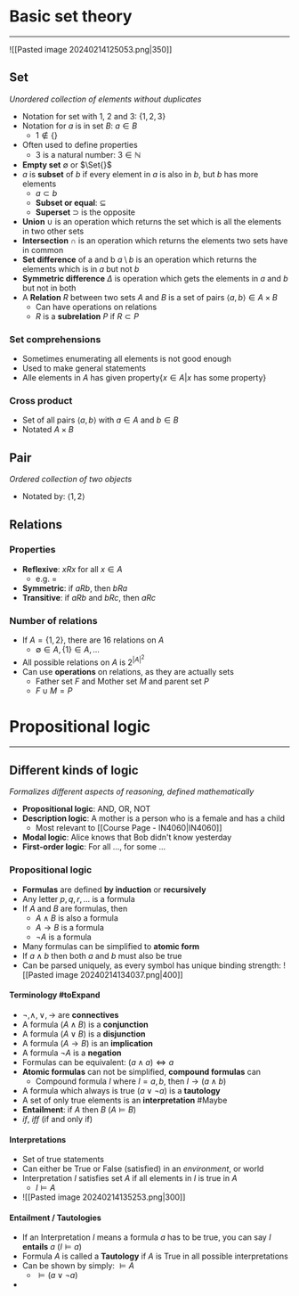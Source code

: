 
# Basic set theory
---

![[Pasted image 20240214125053.png|350]]
## Set
_Unordered collection of elements without duplicates_

* Notation for set with 1, 2 and 3: $\{1, 2, 3\}$
* Notation for $a$ is in set $B$: $a\in B$
	* $1\notin \{\}$
*  Often used to define properties
	* 3 is a natural number: $3\in \mathbb{N}$
* **Empty set** $\emptyset$ or $\Set{}$
* $a$ is **subset** of $b$ if every element in $a$ is also in $b$, but $b$ has more elements
	* $a\subset b$
	* **Subset or equal**: $\subseteq$
	* **Superset** $\supset$ is the opposite
* **Union** $\cup$ is an operation which returns the set which is all the elements in two other sets
* **Intersection** $\cap$ is an operation which returns the elements two sets have in common
* **Set difference** of a and b $a\setminus b$ is an operation which returns the elements which is in $a$ but not $b$
* **Symmetric difference** $\Delta$ is operation which gets the elements in $a$ and $b$ but not in both
* A **Relation** $R$ between two sets $A$ and $B$ is a set of pairs $\langle a, b\rangle\in A\times B$
	* Can have operations on relations
	* $R$ is a **subrelation** $P$ if $R\subset P$

### Set comprehensions
* Sometimes enumerating all elements is not good enough
* Used to make general statements
* Alle elements in $A$ has given property$\{x\in A|x$ has some property$\}$

### Cross product

* Set of all pairs $\langle a,b \rangle$ with $a\in A$ and $b \in B$
* Notated $A\times B$

## Pair
_Ordered collection of two objects_

* Notated by: $\langle 1, 2\rangle$

## Relations

### Properties
* **Reflexive**: $xRx$ for all $x\in A$
	* e.g. $=$
* **Symmetric**: if $aRb$, then $bRa$
* **Transitive**: if $aRb$ and $bRc$, then $aRc$

### Number of relations
* If $A=\{1,2\}$, there are 16 relations on $A$
	* $\emptyset\in A, \{1\}\in A,\dots$
* All possible relations on $A$ is $2^{|A|^2}$
* Can use **operations** on relations, as they are actually sets
	* Father set $F$ and Mother set $M$ and parent set $P$
	* $F\cup M=P$


# Propositional logic
---

## Different kinds of logic
_Formalizes different aspects of reasoning, defined mathematically_

* **Propositional logic**: AND, OR, NOT
* **Description logic**: A mother is a person who is a female and has a child
	* Most relevant to [[Course Page - IN4060|IN4060]]
* **Modal logic**: Alice knows that Bob didn't know yesterday
* **First-order logic**: For all ..., for some ...

### Propositional logic

* **Formulas** are defined **by induction** or **recursively**
* Any letter $p,q,r,\dots$ is a formula
* If $A$ and $B$ are formulas, then
	* $A\land B$ is also a formula
	* $A\rightarrow B$ is a formula
	* $\neg A$ is a formula
* Many formulas can be simplified to **atomic form**
* If $a\land b$ then both $a$ and $b$ must also be true
* Can be parsed uniquely, as every symbol has unique binding strength:
![[Pasted image 20240214134037.png|400]]

#### Terminology #toExpand 

* $\neg, \land, \lor, \rightarrow$ are **connectives**
* A formula $(A\land B)$ is a **conjunction**
* A formula $(A\lor B)$ is a **disjunction**
* A formula $(A\rightarrow B)$ is an **implication**
* A formula $\neg A$ is a **negation**
* Formulas can be equivalent: $(a\land a)\Leftrightarrow a$
* **Atomic formulas** can not be simplified, **compound formulas** can
	* Compound formula $I$ where $I={a,b}$, then $I\rightarrow (a\land b)$
* A formula which always is true $(a\lor \neg a)$ is a **tautology**
* A set of only true elements is an **interpretation** #Maybe
* **Entailment**: if $A$ then $B$ $(A\models B)$
* $if$, $iff$ (if and only if)

#### Interpretations
* Set of true statements
* Can either be True or False (satisfied) in an _environment_, or world
* Interpretation $I$ satisfies set $A$ if all elements in $I$ is true in $A$
	* $I\models A$
* ![[Pasted image 20240214135253.png|300]]

#### Entailment / Tautologies
* If an Interpretation $I$ means a formula $a$ has to be true, you can say $I$ **entails** $a$ $(I\models a)$
* Formula $A$ is called a **Tautology** if $A$ is True in all possible interpretations
* Can be shown by simply: $\models A$
	* $\models (a\lor \neg a)$
* 